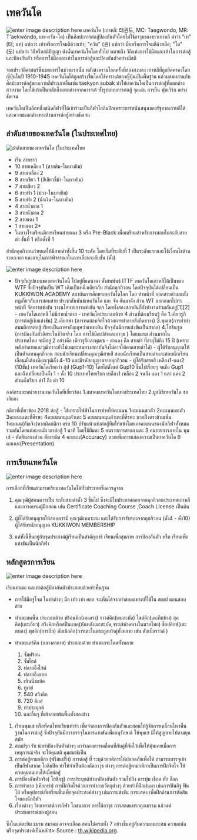 เทควันโด
===


![enter image description here](https://encrypted-tbn0.gstatic.com/images?q=tbn:ANd9GcSC2pMlDILOYxZBMA7jQHZ8OftqW2tL6MWzfnOK9DayhDUEz56o)
เทควันโด (เกาหลี: 태권도, MC: Taegwondo, MR: T'aekwŏndo, แท-ควัน-โด) เป็นศิลปะการต่อสู้ป้องกันตัวโดยไม่ใช้อาวุธของชาวเกาหลี คำว่า "เท" (태; แท) แปลว่า เท้าหรือการโจมตีด้วยเท้า; "ควัน" (권) แปลว่า มือหรือการโจมตีด้วยมือ; "โด" (도) แปลว่า วิถีหรือสติปัญญา ดังนั้นเทควันโดโดยทั่วไป หมายถึง วิถีแห่งการใช้มือและเท้าในการต่อสู้และป้องกันตัว หรือการใช้มือและเท้าในการต่อสู้และป้องกันตัวอย่างมีสติ

จากประวัติศาสตร์ซึ่งเผยแพร่ในช่วงแรกนั้น หลังสงครามโลกครั้งที่สองสงบลง เกาหลีที่ถูกยึดครองโดยญี่ปุ่นในปี 1910-1945 เทควันโดได้ถูกสร้างขึ้นโดยใช้คาราเต้ของญี่ปุ่นเป็นพื้นฐาน แล้วผสมผสานกับศิลปะการต่อสู้ของเกาหลีประเภทอื่นเช่น taekyon subak ทำให้เทควันโดเป็นการต่อสู้ที่แตกต่างสวยงาม โดยใช้เท้าเป็นหลักซึ่งแตกต่างจากคาราเต้ ทั้งรูปแบบการต่อสู้ จุดเด่น การยืน ฟุตเวิร์ก อย่างชัดเจน

เทควันโดเป็นอีกหนึ่งชนิดกีฬาที่ได้เข้าร่วมเป็นกีฬาโอลิมปิกเพราะการสนันสนุนของรัฐบาลเกาหลีใต้ และความแตกต่างทางด้านการต่อสู้อย่างชัดเจน

## ลำดับสายของเทควันโด (ในประเทศไทย)

![ลำดับสายของเทควันโด (ในประเทศไทย](https://upload.wikimedia.org/wikipedia/commons/thumb/3/32/%E0%B8%A5%E0%B8%B3%E0%B8%94%E0%B8%B1%E0%B8%9A%E0%B8%AA%E0%B8%B2%E0%B8%A2%E0%B9%80%E0%B8%97%E0%B8%84%E0%B8%A7%E0%B8%B1%E0%B8%99%E0%B9%82%E0%B8%94j.jpg/800px-%E0%B8%A5%E0%B8%B3%E0%B8%94%E0%B8%B1%E0%B8%9A%E0%B8%AA%E0%B8%B2%E0%B8%A2%E0%B9%80%E0%B8%97%E0%B8%84%E0%B8%A7%E0%B8%B1%E0%B8%99%E0%B9%82%E0%B8%94j.jpg)

- เริ่ม สายขาว
- 10 สายเหลือง 1 (สายส้ม-ในบางยิม)
- 9 สายเหลือง 2
- 8 สายเขียว 1 (สีเขียวขี้ม้า-ในบางยิม)
- 7 สายเขียว 2
- 6 สายฟ้า 1 (ม่วง-ในบางยิม)
- 5 สายฟ้า 2 (น้ำเงิน-ในบางยิม)
- 4 สายน้ำตาล 1
- 3 สายน้ำตาล 2
- 2 สายแดง 1
- 1 สายแดง 2*
- ในบางโรงเรียนมีการเรียนสายแดง 3 หรือ Pre-Black เพื่อเตรียมสำหรับการสอบในระดับสายดำ ขั้นที่ 1 หรือดั้งที่ 1

สำนักคุคกิวอนกำหนดให้มีสายดำทั้งสิ้น 10 ระดับ โดยเริ่มที่ระดับที่ 1 เป็นระดับแรกและใช้เงื่อนไขด้านระยะเวลา และอายุในการพิจารณาในการเลื่อนระดับขั้น (ดั้ง)

![enter image description here](https://shopshoeshome.files.wordpress.com/2019/03/0671112.jpg)

- ปัจจุบันรูปแบบของเทควันโดนี้ ไปอยู่ที่แคนาดา ตั้งสหพันธ์ ITTF เทควันโดเกาหลีใต้เป็นของ WTF ซึ่งปัจจุบันเป็น WT เดิมเป็นหนึ่งเดียวกับ สำนักคุกกิวอน โดยปัจจุบันได้เปลี่ยนเป็น KUKKIWON ACADEMY สถาบันการศึกษาเทควันโดโลก โดย ทำหน้าที่ ออกสายดำและตั้งกฎเกี่ยวกับการสอบสาย ประชาสัมพันธ์เทควันโด และ จัด ฮันมาดัง ส่วน WT แยกออกไปทำหน้าที่ จัดการแข่งขัน วางนโยบายการแข่งขัน ฯลฯ โดยทั้งสองสถาบันก็ยังทำงานร่วมกันอยู่[1][2] - เทควันโดเกาหลี ไม่มีสายน้ำตาล - เทควันโดประกอบด้วย 4 ส่วนที่ต้องเรียนรู้ คือ 1.เคียวรูกิ (การต่อสู้เชิงแข่งขัน) 2.เคียกพ่า (การทดสอบจิตใจด้วยการทำลายสิ่งกีดขวาง) 3.พุมเซ(การทำท่าสมมติการต่อสู้ เรียกเป็นภาษาอังกฤษว่าแพทเทิน ปัจจุบันมีการแข่งขันเป็นสากล) 4.โฮชินซูล (การป้องกันตัวอิสระในชีวิตจริง โดย การใช้มือเปล่าและอาวุธ ) โดยชมรม ส่วนมากในประเทศไทย จะมีอยู่ 2 อย่างคือ เคียวรูกิและพุมเซ - ดำแดง คือ สายดำ ที่อายุไม่ถึง 15 ปี (เพราะพลังทำลายและวุฒิภาวะยังไม่เหมาะสมทางสถาบันจึงไม่อาจให้คาดสายดำได้) - ผู้ได้รับอนุญาตให้เป็นตัวแทนคุกกิวอน สอบนักเรียนเปลี่ยนคุณวุฒิสายสี สอบนักเรียนเป็นสายดำและสอบนักเรียนเลื่อนดั้งต้องมีคุณวุฒิดั้ง 4-10 และมีรหัสอนุญาตจากคุกกิวอน - ผู้ได้รับสายสี เหลือง1-แดง2 (10ขั้น) เทควันโดเรียกว่า กุ้ป (Gup1-10) โดยไล่ตั้งแต่ Gup10 ขึ้นไปเรื่อยๆ จนถึง Gup1 และถึงเปลี่ยนเป็นดั้ง 1 - ดั้ง 10 ประเทศไทยเรียก เหลือง1 เหลือง 2 จนถึง แดง 1 และ แดง 2 ส่วนดั้งเรียก ดำ1 ถึง ดำ 10

องค์กรและหน่วยงานเทควันโดที่เกี่ยวข้อง 1.สมาคมเทควันโดแห่งประเทศไทย 2.มูลนิธิเทควันโด ซองกิยอง

กติกาที่เกี่ยวข้อง 2018 ต่อสู้ - ใช้เกราะไฟฟ้าในการช่วยให้คะแนน 1คะแนนชกตัว 2คะแนนเตะตัว 3คะแนนเตะที่ศีรษะ 4คะแนนหมุนตัวเตะ 5 คะแนนหมุนตัวเตะที่ศีรษะ บวกฝั่งตรงข้ามเพิ่ม 1คะแนน(กัมเจิง)หากผิดกติกา ครบ 10 ปรับแพ้ แข่งต่อสู้ทีมให้แข่งโดยเอาคะแนนของนักกีฬาทั้งหมดรวมกันโดยแต่ละคนมีเวลาต่อสู้ 1 นาที โดยใช้ทีมละ 5 คนรายการสากล และ 3 คนรายการภายใน พุมเซ่ - ตัดสินสองส่วน ตัดท่าผิด 4 คะแนน(Accuracy) บวกเพิ่มการแสดงความเป็นเทควันโด 6 คะแนน(Presentation)

## การเรียนเทควันโด

![enter image description here](https://encrypted-tbn0.gstatic.com/images?q=tbn:ANd9GcRRnJo1GBeHWhqMqPsYgNz7-RS-GlZjx6N6by4uIkQ49JAqxEBm)

การเลือกที่เรียนสามารถเรียนเทควันโดได้ทั่วประเทศซึ่งควรดูจาก

1. คุณวุฒิผู้สอนควรเป็น ระดับสายดำดั้ง 3 ขึ้นไป ซึ่งจะมีใบประกาศออกจากคุกกิวอนประเทศเกาหลี และการอบรมผู้ฝึกสอน เช่น Certificate Coaching Course ,Coach License เป็นต้น

2. ผู้ที่ได้รับอนุญาตให้สอบควรมี คุณวุฒิเหมาะสม และได้รับการรับรองจากคุกกิวอน (ดั้ง4 - ดั้ง10) ผู้ได้รับรหัสอนุญาต KUKKIWON MEMBERSHIP

3. แต่ทั้งนี้ขึ้นอยู่กับจุดประสงค์ผู้เรียนเป็นสำคัญอาธิ เรียนเพื่อสุขภาพ การป้องกันตัว หรือ เรียนเพื่อแข่งขันเป็นนักกีฬา

## หลักสูตรการเรียน

![enter image description here](http://www.thannam.net/pic_news/1314093136.jpg)

เรียนท่าเตะ และท่าต่อสู้ป้องกันตัวประกอบด้วยท่าพื้นฐาน
- การใช้มือจู่โจม ในท่าต่างๆ มือ เท้า เข่า ศอก จะเห็นได้จากท่าสอดแทรกที่ใช้ใน สเตป ตอนสอบสาย

- ท่าเตะบนพื้น ประกอบด้วย ฟร้อนคิก(เตะตรง) ราวด์คิก(เตะสะบัด) ไซด์คิก(เตะถีบข้าง) ฮุคคิก(เตะเกี่ยว) สวิงคิกหรือสปิ้นแบค(หันหลังเตะสะบัด,จระเข้ฟาดหางในมวยไทย) ช็อปคิกซ์(เตะตบลง) พุชคิก(การถีบ) ดับเบิลคิก(การเตะในตระกูลเท้าคู่ทั้งหลาย เช่น ดับเบิ้ลราวด์ )

- ท่าเตะแอร์คิก (กลางอากาศ) ประกอบด้วย ท่าเตะกระโดดทั้งหลาย

	1. จั้มฟร้อน
	2. จั้มไฮด์
	3. ฟลายอิ้งไซด์
	4. ฟลายอิ้งแบค
	5. เทินนิ่งแบ้ค
	6. ทูเวย์
	7. 540 สวิงคิก
	8. 720 คิกส์
	9. ท่าประยุกต์
	10. และอื่นๆ ที่เท้าลอยพ้นพื้นทั้งสองข้าง

1. เรียนพุมเซ หรือที่คนไทยเรียนท่ารำ เพื่อจำลองการป้องกันตัวและสอนให้รู้จักการเคลื่อนไหวพื้นฐานในการต่อสู้ ซึ่งปัจจุบันมีการบรรจุในการแข่งขันเพื่ออนุรักษณ์ ให้พุมเซ มิให้สูญหายไปตามยุคสมัย
2. สเตปรุก รับ นำท่าป้องกันตัวต่างๆ มาจำลองการเคลื่อนที่กับคู่ที่จัดไว้เพื่อให้คุ้นเคยเมื่อการเหตุการณ์จริง จะได้คุมสติ คุมสมาธิเป็น
3. การต่อสู้ตามกติกา (ฟรีสแปริ่ง) การต่อสู้ ที่ ระบุด้วยกติการให้ปลอดภัยเพื่อให้ สามารถบรรจุเข้าเป็นกีฬาสากล โอลิมปิค ทำให้จำเป็นต้องตัดอาวุธ ต่างๆ การต่อสู้ตามกติกาเป็นการฝึกจิตใจ ให้ควบคุมตนเองได้เมื่อต่อสู้
4. การป้องกันตัวจริง( โฮชิลซู) การประยุกต์ท่ามาป้องกันตัว รวมไปถึง การทุ่ม เชือด หัก ล็อก
5. การทำลาย (เคียกพ่า) การฝึกจิตใจด้วยการทำลายวัตถุต่างๆ ด้วยท่าที่ฝึกฝนมา เช่นการฟันอิฐ ฟันไม้ หรืออุปกรณ์ที่เตรียมขึ้นเพื่อจุดประสงค์ต่างๆ เช่นการแข่งขัน การแสดง เพื่อฝึกด้านการตัดสินใจของนักกีฬา
6. เรื่องต่างๆ วิทยาศาสต์การกีฬา โภชนาการ การใช้อาวุธ การสอดแทรกคุณธรรม แล้วแต่ประสบการณ์ของผู้สอน

ซึ่งในแต่ละยิม ชมรม สมาคม อาจจะเลือก สอนไม่ครบทั้ง 7 อย่างขึ้นอยู่กับความเหมาะสม ความถนัดหรือจุดประสงค์เป็นหลักt> Source :  [th.wikipedia.org](https://th.wikipedia.org/wiki/%E0%B9%80%E0%B8%97%E0%B8%84%E0%B8%A7%E0%B8%B1%E0%B8%99%E0%B9%82%E0%B8%94).
<!--stackedit_data:
eyJoaXN0b3J5IjpbLTg4ODAyMjk2MiwtMTAwNDgxMDMzMiwtMT
IxOTQ3MTIyOV19
-->